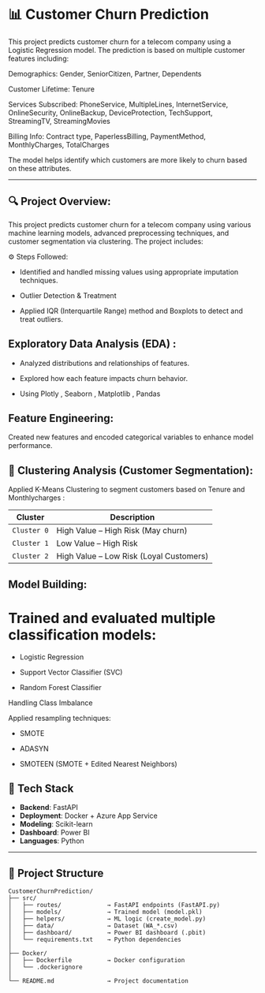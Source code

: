 # 📊 Customer Churn Prediction

This project predicts customer churn for a telecom company using a Logistic Regression model. The prediction is based on multiple customer features including:

Demographics: Gender, SeniorCitizen, Partner, Dependents

Customer Lifetime: Tenure

Services Subscribed: PhoneService, MultipleLines, InternetService, OnlineSecurity, OnlineBackup, DeviceProtection, TechSupport, StreamingTV, StreamingMovies

Billing Info: Contract type, PaperlessBilling, PaymentMethod, MonthlyCharges, TotalCharges

The model helps identify which customers are more likely to churn based on these attributes.

---
## 🔍 Project Overview:

This project predicts customer churn for a telecom company using various machine learning models, advanced preprocessing techniques, and customer segmentation via clustering. The project includes:
    
⚙️ Steps Followed:

- Identified and handled missing values using appropriate imputation techniques.

- Outlier Detection & Treatment

- Applied IQR (Interquartile Range) method and Boxplots to detect and treat outliers.

## Exploratory Data Analysis (EDA) :

- Analyzed distributions and relationships of features.

- Explored how each feature impacts churn behavior.

- Using Plotly , Seaborn , Matplotlib , Pandas 

## Feature Engineering:
Created new features and encoded categorical variables to enhance model performance.


## 🔗 Clustering Analysis (Customer Segmentation):

Applied K-Means Clustering to segment customers based on Tenure and Monthlycharges :

| Cluster     | Description                             |
| ----------- | --------------------------------------- |
| `Cluster 0` | High Value – High Risk (May churn)      |
| `Cluster 1` | Low Value – High Risk                   |
| `Cluster 2` | High Value – Low Risk (Loyal Customers) |




## Model Building:

# Trained and evaluated multiple classification models:

- Logistic Regression

- Support Vector Classifier (SVC)

- Random Forest Classifier

Handling Class Imbalance

Applied resampling techniques:

- SMOTE

- ADASYN

- SMOTEEN (SMOTE + Edited Nearest Neighbors)


## 🔧 Tech Stack

- **Backend**: FastAPI  
- **Deployment**: Docker + Azure App Service  
- **Modeling**: Scikit-learn  
- **Dashboard**: Power BI  
- **Languages**: Python  

---

## 📁 Project Structure

```plaintext
CustomerChurnPrediction/
├── src/
│   ├── routes/             → FastAPI endpoints (FastAPI.py)
│   ├── models/             → Trained model (model.pkl)
│   ├── helpers/            → ML logic (create_model.py)
│   ├── data/               → Dataset (WA_*.csv)
│   ├── dashboard/          → Power BI dashboard (.pbit)
│   └── requirements.txt    → Python dependencies
│
├── Docker/
│   ├── Dockerfile          → Docker configuration
│   └── .dockerignore
│
└── README.md               → Project documentation


